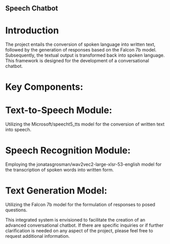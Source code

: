 
## Speech Chatbot 

# Introduction
The project entails the conversion of spoken language into written text, followed by the generation of responses based on the Falcon 7b model. Subsequently, the textual output is transformed back into spoken language. This framework is designed for the development of a conversational chatbot.

# Key Components:

# Text-to-Speech Module: 
Utilizing the Microsoft/speecht5_tts model for the conversion of written text into speech.

# Speech Recognition Module: 
Employing the jonatasgrosman/wav2vec2-large-xlsr-53-english model for the transcription of spoken words into written form.

# Text Generation Model: 
Utilizing the Falcon 7b model for the formulation of responses to posed questions.

This integrated system is envisioned to facilitate the creation of an advanced conversational chatbot. If there are specific inquiries or if further clarification is needed on any aspect of the project, please feel free to request additional information.

